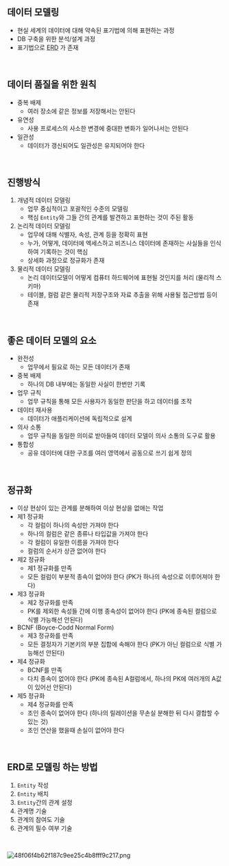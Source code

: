 <!-- --- --><!-- title: RDB - 모델링 --><!-- updated: 2023-01-15 08:44:19Z --><!-- created: 2023-01-15 07:05:24Z --><!-- latitude: 37.44491680 --><!-- longitude: 127.13886840 --><!-- altitude: 0.0000 --><!-- --- -->## 데이터 모델링- 현실 세계의 데이터에 대해 약속된 표기법에 의해 표현하는 과정- DB 구축을 위한 분석/설계 과정- 표기법으로 <abbr title="Entity Relationship Diagram">ERD</abbr> 가 존재<br>## 데이터 품질을 위한 원칙- 중복 배제	- 여러 장소에 같은 정보를 저장해서는 안된다- 유연성	- 사용 프로세스의 사소한 변경에 중대한 변화가 일어나서는 안된다- 일관성	- 데이터가 갱신되어도 일관성은 유지되어야 한다<br>## 진행방식1. 개념적 데이터 모델링	-	업무 중심적이고 포괄적인 수준의 모델링	-	핵심 `Entity`와 그들 간의 관계를 발견하고 표현하는 것이 주된 활동2. 논리적 데이터 모델링	-	업무에 대해 식별자, 속성, 관계 등을 정확히 표현	-	누가, 어떻게, 데이터에 엑세스하고 비즈니스 데이터에 존재하는 사실들을 인식하여 기록하는 것이 핵심	-	상세화 과정으로 정규화가 존재3. 물리적 데이터 모델링	-	논리 데이터모델이 어떻게 컴퓨터 하드웨어에 표현될 것인지를 처리 (물리적 스키마)	-	테이블, 컬럼 같은 물리적 저장구조와 자료 추출을 위해 사용될 접근방법 등이 존재<br>## 좋은 데이터 모델의 요소- 완전성	- 업무에서 필요로 하는 모든 데이터가 존재- 중복 배제	- 하나의 DB 내부에는 동일한 사실이 한번만 기록- 업무 규칙	- 업무 규칙을 통해 모든 사용자가 동일한 판단을 하고 데이터를 조작- 데이터 재사용	- 데이터가 애플리케이션에 독립적으로 설계- 의사 소통	- 업무 규칙을 동일한 의미로 받아들여 데이터 모델이 의사 소통의 도구로 활용- 통합성	- 공유 데이터에 대한 구조를 여러 영역에서 공동으로 쓰기 쉽게 정의<br>## 정규화- 이상 현상이 있는 관계를 분해하여 이상 현상을 없애는 작업- 제1 정규화	- 각 컬럼이 하나의 속성만 가져야 한다	- 하나의 컬럼은 같은 종류나 타입값을 가져야 한다	- 각 컬럼이 유일한 이름을 가져야 한다	- 컬럼의 순서가 상관 없어야 한다- 제2 정규화	- 제1 정규화를 만족	- 모든 컬럼이 부분적 종속이 없어야 한다 (PK가 하나의 속성으로 이루어져야 한다)- 제3 정규화	- 제2 정규화를 만족	- PK를 제외한 속성들 간에 이행 종속성이 없어야 한다 (PK에 종속된 컬럼으로 식별 가능해선 안된다)- BCNF (Boyce-Codd Normal Form)	- 제3 정규화를 만족	- 모든 결정자가 기본키의 부분 집합에 속해야 한다 (PK가 아닌 컬럼으로 식별 가능해선 안된다)- 제4 정규화	- BCNF를 만족	- 다치 종속이 없어야 한다 (PK에 종속된 A컬럼에서, 하나의 PK에 여러개의 A값이 있어선 안된다)- 제5 정규화	- 제4 정규화를 만족	- 조인 종속이 없어야 한다 (하나의 릴레이션을 무손실 분해한 뒤 다시 결합할 수 있는 것)	- 조인 연산을 했을때 손실이 없어야 한다<br>## ERD로 모델링 하는 방법1. `Entity` 작성2. `Entity` 배치3. `Entity`간의 관계 설정4. 관계명 기술5. 관계의 참여도 기술6. 관계의 필수 여부 기술<br>![48f06f4b62f187c9ee25c4b8fff9c217.png](/joplinRes/_resources/48f06f4b62f187c9ee25c4b8fff9c217.png)